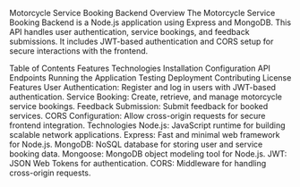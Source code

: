 Motorcycle Service Booking Backend
Overview
The Motorcycle Service Booking Backend is a Node.js application using Express and MongoDB. This API handles user authentication, service bookings, and feedback submissions. It includes JWT-based authentication and CORS setup for secure interactions with the frontend.

Table of Contents
Features
Technologies
Installation
Configuration
API Endpoints
Running the Application
Testing
Deployment
Contributing
License
Features
User Authentication: Register and log in users with JWT-based authentication.
Service Booking: Create, retrieve, and manage motorcycle service bookings.
Feedback Submission: Submit feedback for booked services.
CORS Configuration: Allow cross-origin requests for secure frontend integration.
Technologies
Node.js: JavaScript runtime for building scalable network applications.
Express: Fast and minimal web framework for Node.js.
MongoDB: NoSQL database for storing user and service booking data.
Mongoose: MongoDB object modeling tool for Node.js.
JWT: JSON Web Tokens for authentication.
CORS: Middleware for handling cross-origin requests.
